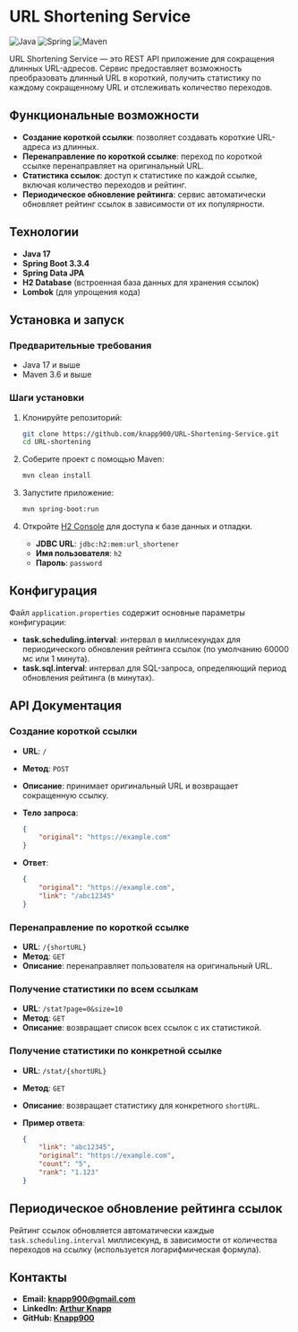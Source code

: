 
# URL Shortening Service
![Java](https://img.shields.io/badge/Java-ED8B00?style=for-the-badge&logo=java&logoColor=white)
![Spring](https://img.shields.io/badge/Spring-6DB33F?style=for-the-badge&logo=spring&logoColor=white)
![Maven](https://img.shields.io/badge/Maven-C71A36?style=for-the-badge&logo=apache-maven&logoColor=white)

URL Shortening Service — это REST API приложение для сокращения длинных URL-адресов. Сервис предоставляет возможность преобразовать длинный URL в короткий, получить статистику по каждому сокращенному URL и отслеживать количество переходов.

## Функциональные возможности

- **Создание короткой ссылки**: позволяет создавать короткие URL-адреса из длинных.
- **Перенаправление по короткой ссылке**: переход по короткой ссылке перенаправляет на оригинальный URL.
- **Статистика ссылок**: доступ к статистике по каждой ссылке, включая количество переходов и рейтинг.
- **Периодическое обновление рейтинга**: сервис автоматически обновляет рейтинг ссылок в зависимости от их популярности.

## Технологии

- **Java 17**
- **Spring Boot 3.3.4**
- **Spring Data JPA**
- **H2 Database** (встроенная база данных для хранения ссылок)
- **Lombok** (для упрощения кода)

## Установка и запуск

### Предварительные требования

- Java 17 и выше
- Maven 3.6 и выше

### Шаги установки

1. Клонируйте репозиторий:

   ```bash
   git clone https://github.com/knapp900/URL-Shortening-Service.git
   cd URL-shortening
   ```

2. Соберите проект с помощью Maven:

   ```bash
   mvn clean install
   ```

3. Запустите приложение:

   ```bash
   mvn spring-boot:run
   ```

4. Откройте [H2 Console](http://localhost:8080/h2-console) для доступа к базе данных и отладки.

   - **JDBC URL**: `jdbc:h2:mem:url_shortener`
   - **Имя пользователя**: `h2`
   - **Пароль**: `password`

## Конфигурация

Файл `application.properties` содержит основные параметры конфигурации:

- **task.scheduling.interval**: интервал в миллисекундах для периодического обновления рейтинга ссылок (по умолчанию 60000 мс или 1 минута).
- **task.sql.interval**: интервал для SQL-запроса, определяющий период обновления рейтинга (в минутах).

## API Документация

### Создание короткой ссылки

- **URL**: `/`
- **Метод**: `POST`
- **Описание**: принимает оригинальный URL и возвращает сокращенную ссылку.
- **Тело запроса**:

  ```json
  {
      "original": "https://example.com"
  }
  ```

- **Ответ**:

  ```json
  {
      "original": "https://example.com",
      "link": "/abc12345"
  }
  ```

### Перенаправление по короткой ссылке

- **URL**: `/{shortURL}`
- **Метод**: `GET`
- **Описание**: перенаправляет пользователя на оригинальный URL.
  
### Получение статистики по всем ссылкам

- **URL**: `/stat?page=0&size=10`
- **Метод**: `GET`
- **Описание**: возвращает список всех ссылок с их статистикой.
  
### Получение статистики по конкретной ссылке

- **URL**: `/stat/{shortURL}`
- **Метод**: `GET`
- **Описание**: возвращает статистику для конкретного `shortURL`.
- **Пример ответа**:

  ```json
  {
      "link": "abc12345",
      "original": "https://example.com",
      "count": "5",
      "rank": "1.123"
  }
  ```

## Периодическое обновление рейтинга ссылок

Рейтинг ссылок обновляется автоматически каждые `task.scheduling.interval` миллисекунд, в зависимости от количества переходов на ссылку (используется логарифмическая формула).


## Контакты

- **Email: knapp900@gmail.com**
- **LinkedIn: [Arthur Knapp](#https://www.linkedin.com/in/arthur-knapp-808a6a166/)**
- **GitHub: [Knapp900](#https://github.com/knapp900)**

